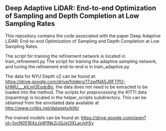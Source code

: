 ## Deep Adaptive LiDAR: End-to-end Optimization of Sampling and Depth Completion at Low Sampling Rates ##

This repository contains the code associated with the paper Deep Adaptive LiDAR: End-to-end Optimization of Sampling and Depth Completion at Low Sampling Rates. 

The script for training the refinement network is located in train_refinement.py
The script for training the adaptive sampling network, and tuning the refinement end-to-end is in train_adaptive.py

The data for NYU Depth v2 can be found at: https://drive.google.com/drive/folders/1TzwfNA5JRFTPO-kHMU___kILmOEodoBo, the data does not need to be extracted to be loaded into the method.
The scripts for preprocessing the KITTI data (inpainting) is located in the helper_scripts subdirectory. This can be obtained from the annotated data available at http://www.cvlibs.net/datasets/kitti/

Pre-trained models can be found at:
https://drive.google.com/open?id=1ovN05164zJsW1Nk2jJQJxI3XLarJyh5y
